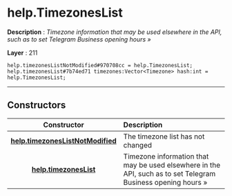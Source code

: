 # help.TimezonesList

**Description** : *Timezone information that may be used elsewhere in the API, such as to set Telegram Business opening hours &raquo;*

**Layer** : 211

```tl
help.timezonesListNotModified#970708cc = help.TimezonesList;
help.timezonesList#7b74ed71 timezones:Vector<Timezone> hash:int = help.TimezonesList;
```

---

## Constructors

| Constructor | Description |
| :---: | :--- |
| [**help.timezonesListNotModified**](constructor/help.timezonesListNotModified) | The timezone list has not changed |
| [**help.timezonesList**](constructor/help.timezonesList) | Timezone information that may be used elsewhere in the API, such as to set Telegram Business opening hours » |